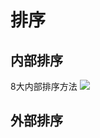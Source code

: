 
# 排序

## 内部排序

8大内部排序方法
![](http://www.lishiyu.cn/content/uploadfile/201409/1ae11410928597.jpg)

## 外部排序